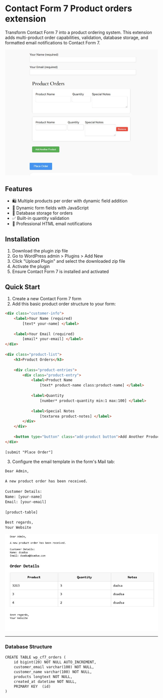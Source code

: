 # Contact Form 7 Product orders extension

Transform Contact Form 7 into a product ordering system. This extension adds multi-product order capabilities, validation, database storage, and formatted email notifications to Contact Form 7.

![cf7-place-order.jpg](img%2Fcf7-place-order.jpg)

## Features

- 🛍️ Multiple products per order with dynamic field addition
- 🔄 Dynamic form fields with JavaScript
- 💾 Database storage for orders
- ✅ Built-in quantity validation
- 📧 Professional HTML email notifications

## Installation

1. Download the plugin zip file
2. Go to WordPress admin > Plugins > Add New
3. Click "Upload Plugin" and select the downloaded zip file
4. Activate the plugin
5. Ensure Contact Form 7 is installed and activated

## Quick Start

1. Create a new Contact Form 7 form
2. Add this basic product order structure to your form:

```html
<div class="customer-info">
    <label>Your Name (required)
        [text* your-name] </label>

    <label>Your Email (required)
        [email* your-email] </label>
</div>

<div class="product-list">
    <h3>Product Orders</h3>
    
    <div class="product-entries">
        <div class="product-entry">
            <label>Product Name
                [text* product-name class:product-name] </label>
                
            <label>Quantity
                [number* product-quantity min:1 max:100] </label>
                
            <label>Special Notes
                [textarea product-notes] </label>
        </div>
    </div>

    <button type="button" class="add-product button">Add Another Product</button>
</div>

[submit "Place Order"]
```

3. Configure the email template in the form's Mail tab:

```html
Dear Admin,

A new product order has been received.

Customer Details:
Name: [your-name]
Email: [your-email]

[product-table]

Best regards,
Your Website
```
![cf7-order-form-email.jpg](img%2Fcf7-order-form-email.jpg)

 
---

### Database Structure


```
CREATE TABLE wp_cf7_orders (
    id bigint(20) NOT NULL AUTO_INCREMENT,
    customer_email varchar(100) NOT NULL,
    customer_name varchar(100) NOT NULL,
    products longtext NOT NULL,
    created_at datetime NOT NULL,
    PRIMARY KEY  (id)
)
```
